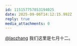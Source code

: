 ```yaml
---
id: 115157757853194025
date: 2025-09-06T14:12:15.992Z
reply: true
media_attachments: 0
---
```


[@laozhang](https://suo.si/@laozhang) 我们这里是七月十二。

